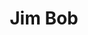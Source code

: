 ---
title: "Jim Bob"
summary: "None"
image: "jim-bob.jpg"
apple_music_artist_url: "https://music.apple.com/gb/artist/jim-bob/160104554"
wikipedia_url: "none"
---